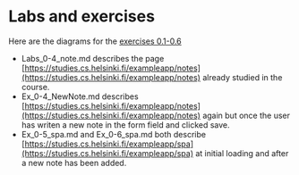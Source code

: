 # Labs and exercises

Here are the diagrams for the [exercises 0.1-0.6](https://fullstackopen.com/en/part0/fundamentals_of_web_apps#exercises-0-1-0-6)

- Labs_0-4_note.md describes the page [https://studies.cs.helsinki.fi/exampleapp/notes](https://studies.cs.helsinki.fi/exampleapp/notes) already studied in the course.
- Ex_0-4_NewNote.md describes [https://studies.cs.helsinki.fi/exampleapp/notes](https://studies.cs.helsinki.fi/exampleapp/notes) again but once the user has writen a new note in the form field and clicked save.
- Ex_0-5_spa.md and Ex_0-6_spa.md both describe [https://studies.cs.helsinki.fi/exampleapp/spa](https://studies.cs.helsinki.fi/exampleapp/spa) at initial loading and after a new note has been added.
